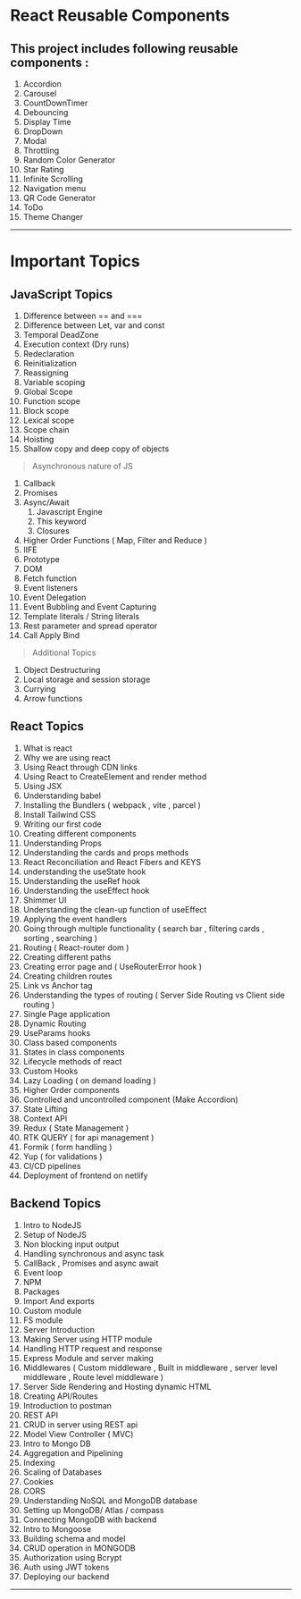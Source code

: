 # React Reusable Components

## This project includes following reusable components :

1. Accordion
2. Carousel
3. CountDownTimer
4. Debouncing
5. Display Time
6. DropDown
7. Modal
8. Throttling
9. Random Color Generator
10. Star Rating
11. Infinite Scrolling
12. Navigation menu
13. QR Code Generator
14. ToDo
15. Theme Changer

---

# Important Topics

## JavaScript Topics

1. Difference between == and ===
2. Difference between Let, var and const
3. Temporal DeadZone
4. Execution context (Dry runs)
5. Redeclaration
6. Reinitialization
7. Reassigning
8. Variable scoping
9. Global Scope
10. Function scope
11. Block scope
12. Lexical scope
13. Scope chain
14. Hoisting
15. Shallow copy and deep copy of objects

> Asynchronous nature of JS

1. Callback
2. Promises
3. Async/Await
   1. Javascript Engine
   2. This keyword
   3. Closures
4. Higher Order Functions ( Map, Filter and Reduce )
5. IIFE
6. Prototype
7. DOM
8. Fetch function
9. Event listeners
10. Event Delegation
11. Event Bubbling and Event Capturing
12. Template literals / String literals
13. Rest parameter and spread operator
14. Call Apply Bind

> Additional Topics

1. Object Destructuring
2. Local storage and session storage
3. Currying
4. Arrow functions

## React Topics

1. What is react
2. Why we are using react
3. Using React through CDN links
4. Using React to CreateElement and render method
5. Using JSX
6. Understanding babel
7. Installing the Bundlers ( webpack , vite , parcel )
8. Install Tailwind CSS
9. Writing our first code
10. Creating different components
11. Understanding Props
12. Understanding the cards and props methods
13. React Reconciliation and React Fibers and KEYS
14. understanding the useState hook
15. Understanding the useRef hook
16. Understanding the useEffect hook
17. Shimmer UI
18. Understanding the clean-up function of useEffect
19. Applying the event handlers
20. Going through multiple functionality ( search bar , filtering cards , sorting , searching )
21. Routing ( React-router dom )
22. Creating different paths
23. Creating error page and ( UseRouterError hook )
24. Creating children routes
25. Link vs Anchor tag
26. Understanding the types of routing ( Server Side Routing vs Client side routing )
27. Single Page application
28. Dynamic Routing
29. UseParams hooks
30. Class based components
31. States in class components
32. Lifecycle methods of react
33. Custom Hooks
34. Lazy Loading ( on demand loading )
35. Higher Order components
36. Controlled and uncontrolled component (Make Accordion)
37. State Lifting
38. Context API
39. Redux ( State Management )
40. RTK QUERY ( for api management )
41. Formik ( form handling )
42. Yup ( for validations )
43. CI/CD pipelines
44. Deployment of frontend on netlify

## Backend Topics

1. Intro to NodeJS
2. Setup of NodeJS
3. Non blocking input output
4. Handling synchronous and async task
5. CallBack , Promises and async await
6. Event loop
7. NPM
8. Packages
9. Import And exports
10. Custom module
11. FS module
12. Server Introduction
13. Making Server using HTTP module
14. Handling HTTP request and response
15. Express Module and server making
16. Middlewares ( Custom middleware , Built in middleware , server level middleware , Route level middleware )
17. Server Side Rendering and Hosting dynamic HTML
18. Creating API/Routes
19. Introduction to postman
20. REST API
21. CRUD in server using REST api
22. Model View Controller ( MVC)
23. Intro to Mongo DB
24. Aggregation and Pipelining
25. Indexing
26. Scaling of Databases
27. Cookies
28. CORS
29. Understanding NoSQL and MongoDB database
30. Setting up MongoDB/ Atlas / compass
31. Connecting MongoDB with backend
32. Intro to Mongoose
33. Building schema and model
34. CRUD operation in MONGODB
35. Authorization using Bcrypt
36. Auth using JWT tokens
37. Deploying our backend

---

